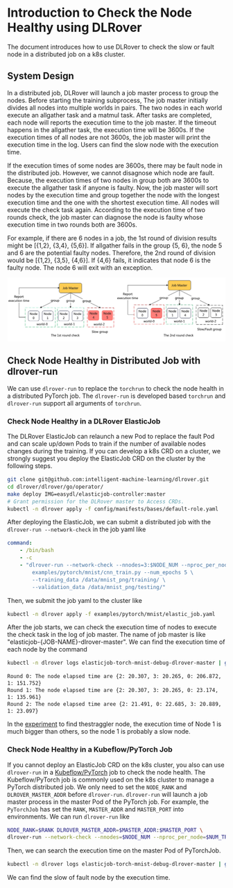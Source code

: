 # Introduction to Check the Node Healthy using DLRover

The document introduces how to use DLRover to check the slow or fault node
in a distributed job on a k8s cluster.

## System Design

In a distributed job, DLRover will launch a job master process to group the nodes.
Before starting the training subprocess, The job master initially divides all nodes
into multiple worlds in pairs. The two nodes in each world execute an allgather task
and a matmul task. After tasks are completed, each node will reports the execution time
to the job master. If the timeout happens in the allgather task, the execution time
will be 3600s. If the execution times of all nodes are not 3600s, the job master will
print the execution time in the log. Users can find the slow node with the execution
time.

If the execution times of some nodes are 3600s, there may be fault node in the distributed
job. However, we cannot disagnose which node are fault. Because, the execution times
of two nodes in group both are 3600s to execute the allgather task if anyone is faulty.
Now, the job master will sort nodes by the execution time and
group together the node with the longest execution time and the one with
the shortest execution time. All nodes will execute the check task again. According to
the execution time of two rounds check, the job master can diagnose the node is faulty
whose execution time in two rounds both are 3600s.

For example, if there are 6 nodes in a job, the 1st round of division results might be
[{1,2}, {3,4}, {5,6}]. If allgather fails in the group {5, 6}, the node 5 and 6 are the
potential faulty nodes. Therefore, the 2nd round of division would be [{1,2}, {3,5}, {4,6}].
If {4,6} fails, it indicates that node 6 is the faulty node. The node 6 will exit with
an exception.

<div align="center">
<img src="../figures/ft_llm_training/node_health_check.jpg" alt="Editor" width="600">
</div>

## Check Node Healthy in Distributed Job with dlrover-run

We can use `dlrover-run` to replace the `torchrun` to check the node health in
a distributed PyTorch job. The `dlrover-run` is developed based `torchrun` and
`dlrover-run` support all arguments of `torchrun`.

### Check Node Healthy in a DLRover ElasticJob

The DLRover ElasticJob can relaunch a new Pod to replace the fault Pod and can
scale up/down Pods to train if the number of available nodes changes during
the training. If you can develop a k8s CRD on a cluster, we strongly suggest you deploy the
ElasticJob CRD on the cluster by the following steps.

```bash
git clone git@github.com:intelligent-machine-learning/dlrover.git
cd dlrover/dlrover/go/operator/
make deploy IMG=easydl/elasticjob-controller:master
# Grant permission for the DLRover master to Access CRDs.
kubectl -n dlrover apply -f config/manifests/bases/default-role.yaml
```

After deploying the ElasticJob, we can submit a distributed job with
the `dlrover-run --network-check` in the job yaml like

```yaml
command:
    - /bin/bash
    - -c
    - "dlrover-run --network-check --nnodes=3:$NODE_NUM --nproc_per_node=2 --max_restarts=3  \
        examples/pytorch/mnist/cnn_train.py --num_epochs 5 \
        --training_data /data/mnist_png/training/ \
        --validation_data /data/mnist_png/testing/"
```

Then, we submit the job yaml to the cluster like

```bash
kubectl -n dlrover apply -f examples/pytorch/mnist/elastic_job.yaml
```

After the job starts, we can check the execution time of nodes to execute the check
task in the log of job master. The name of job master is like "elasticjob-{JOB-NAME}-dlrover-master".
We can find the execution time of each node by the command

```bash
kubectl -n dlrover logs elasticjob-torch-mnist-debug-dlrover-master | grep elapsed
```

```text
Round 0: The node elapsed time are {2: 20.307, 3: 20.265, 0: 206.872, 1: 151.752}
Round 1: The node elapsed time are {2: 20.307, 3: 20.265, 0: 23.174, 1: 135.961}
Round 2: The node elapsed time aree {2: 21.491, 0: 22.685, 3: 20.889, 1: 23.097}
```

In the [experiment](../tech_report/fault_tolerance_exps.md) to find thestraggler node,
the execution time of Node 1 is much bigger than others, so the node 1 is probably a slow node.

### Check Node Healthy in a Kubeflow/PyTorch Job

If you cannot deploy an ElasticJob CRD on the k8s cluster, you also can use
`dlrover-run` in a [Kubeflow/PyTorch](https://www.kubeflow.org/docs/components/training/pytorch/)
job to check the node health. The Kubeflow/PyTorch job
is commonly used on the k8s cluster to manage a PyTorch distributed job. We only need to set
the `NODE_RANK` and `DLROVER_MASTER_ADDR` before `dlrover-run`. `dlrover-run` will
launch a job master process in the master Pod of the PyTorch job.
For example, the `PyTorchJob` has set the `RANK`, `MASTER_ADDR` and `MASTER_PORT`
into environments. We can run `dlrover-run` like

```bash
NODE_RANK=$RANK DLROVER_MASTER_ADDR=$MASTER_ADDR:$MASTER_PORT \
dlrover-run --network-check --nnodes=$NODE_NUM --nproc_per_node=$NUM_TRAINERS  train_script.py
```

Then, we can search the execution time on the master Pod of PyTorchJob.

```bash
kubectl -n dlrover logs elasticjob-torch-mnist-debug-dlrover-master | grep elapsed
```

We can find the slow of fault node by the execution time.

